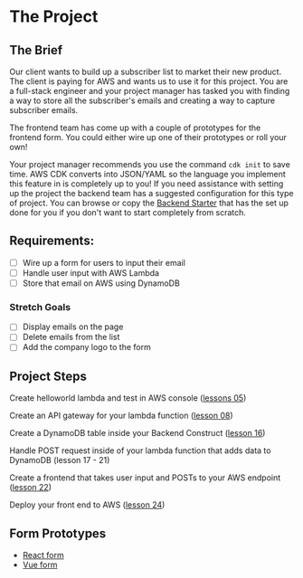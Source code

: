 # The Project

## The Brief

Our client wants to build up a subscriber list to market their new product. The client is paying for AWS and wants us to use it for this project. You are a full-stack engineer and your project manager has tasked you with finding a way to store all the subscriber's emails and creating a way to capture subscriber emails.

The frontend team has come up with a couple of prototypes for the frontend form. You could either wire up one of their prototypes or roll your own!

Your project manager recommends you use the command `cdk init` to save time. AWS CDK converts into JSON/YAML so the language you implement this feature in is completely up to you! If you need assistance with setting up the project the backend team has a suggested configuration for this type of project. You can browse or copy the [Backend Starter](https://github.com/Creeland/AWS-CDK-Backend-Starter) that has the set up done for you if you don't want to start completely from scratch.


## Requirements:

- [ ] Wire up a form for users to input their email
- [ ] Handle user input with AWS Lambda
- [ ] Store that email on AWS using DynamoDB

### Stretch Goals
- [ ] Display emails on the page
- [ ] Delete emails from the list
- [ ] Add the company logo to the form

## Project Steps

Create helloworld lambda and test in AWS console ([lessons 05](https://github.com/eggheadio-projects/build-an-app-with-the-AWS-cloud-development-kit-notes/blob/master/05-create-and-deploy-a-lambda-function-with-aws-cdk.md))

Create an API gateway for your lambda function ([lesson 08](https://github.com/eggheadio-projects/build-an-app-with-the-AWS-cloud-development-kit-notes/blob/master/08-attach-an-api-gateway-to-a-lambda-function-deployed-with-aws-cdk.md))

Create a DynamoDB table inside your Backend Construct ([lesson 16](https://github.com/eggheadio-projects/build-an-app-with-the-AWS-cloud-development-kit-notes/blob/master/16-create-a-dynamo-db-table-with-aws-cdk.md))

Handle POST request inside of your lambda function that adds data to DynamoDB (lesson 17 - 21)

Create a frontend that takes user input and POSTs to your AWS endpoint ([lesson 22](https://github.com/eggheadio-projects/build-an-app-with-the-AWS-cloud-development-kit-notes/blob/master/22-connect-react-app-to-a-serverless-backend-deployed-with-cdk-and-fix-cors-issues.md))

Deploy your front end to AWS ([lesson 24](https://github.com/eggheadio-projects/build-an-app-with-the-AWS-cloud-development-kit-notes/blob/master/24-deploy-a-static-website-to-s3-with-aws-cdk.md))

## Form Prototypes

- [React form](https://codesandbox.io/s/nervous-lalande-m9xgb?file=/src/App.js)
- [Vue form](https://github.com/Creeland/AWS-CDK-Vue-Frontend)

